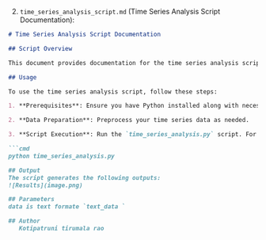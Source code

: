 
2. `time_series_analysis_script.md` (Time Series Analysis Script Documentation):

```markdown
# Time Series Analysis Script Documentation

## Script Overview

This document provides documentation for the time series analysis script used in the big data analysis project's Phase 4. The script is designed to perform time series analysis on the dataset and derive meaningful insights.

## Usage

To use the time series analysis script, follow these steps:

1. **Prerequisites**: Ensure you have Python installed along with necessary libraries like pandas and statsmodels.

2. **Data Preparation**: Preprocess your time series data as needed.

3. **Script Execution**: Run the `time_series_analysis.py` script. For example:

```cmd
python time_series_analysis.py

## Output
The script generates the following outputs:
![Results](image.png)

## Parameters
data is text formate `text_data ` 

## Author
   Kotipatruni tirumala rao
   
